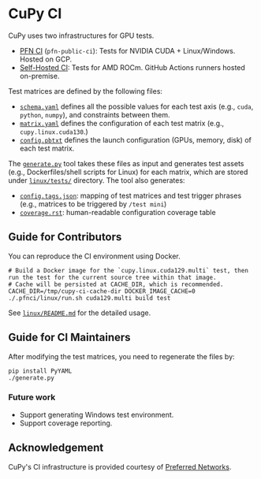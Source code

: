 # CuPy CI

CuPy uses two infrastructures for GPU tests.

* [PFN CI](https://ci.preferred.jp/) (`pfn-public-ci`): Tests for NVIDIA CUDA + Linux/Windows. Hosted on GCP.
* [Self-Hosted CI](https://github.com/cupy/self-hosted-ci/actions): Tests for AMD ROCm. GitHub Actions runners hosted on-premise.

Test matrices are defined by the following files:

* [`schema.yaml`](schema.yaml) defines all the possible values for each test axis (e.g., `cuda`, `python`, `numpy`), and constraints between them.
* [`matrix.yaml`](matrix.yaml) defines the configuration of each test matrix (e.g., `cupy.linux.cuda130`.)
* [`config.pbtxt`](config.pbtxt) defines the launch configuration (GPUs, memory, disk) of each test matrix.

The [`generate.py`](generate.py) tool takes these files as input and generates test assets (e.g., Dockerfiles/shell scripts for Linux) for each matrix, which are stored under [`linux/tests/`](linux/tests/) directory.
The tool also generates:

* [`config.tags.json`](config.tags.json): mapping of test matrices and test trigger phrases (e.g., matrices to be triggered by `/test mini`)
* [`coverage.rst`](coverage.rst): human-readable configuration coverage table

## Guide for Contributors

You can reproduce the CI environment using Docker.

```
# Build a Docker image for the `cupy.linux.cuda129.multi` test, then run the test for the current source tree within that image.
# Cache will be persisted at CACHE_DIR, which is recommended.
CACHE_DIR=/tmp/cupy-ci-cache-dir DOCKER_IMAGE_CACHE=0 ./.pfnci/linux/run.sh cuda129.multi build test
```

See [`linux/README.md`](linux/README.md) for the detailed usage.

## Guide for CI Maintainers

After modifying the test matrices, you need to regenerate the files by:

```
pip install PyYAML
./generate.py
```

### Future work

* Support generating Windows test environment.
* Support coverage reporting.

## Acknowledgement

CuPy's CI infrastructure is provided courtesy of [Preferred Networks](https://www.preferred.jp/en/).
